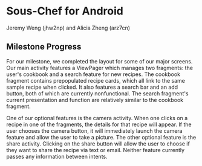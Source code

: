 # Sous-Chef for Android
Jeremy Weng (jhw2np) and Alicia Zheng (arz7cn)

## Milestone Progress
For our milestone, we completed the layout for some of our major screens. Our main activity features a ViewPager which manages two fragments: the user's cookbook and a search feature for new recipes. The cookbook fragment contains prepopulated recipe cards, which all link to the same sample recipe when clicked. It also features a search bar and an add button, both of which are currently nonfunctional. The search fragment's current presentation and function are relatively similar to the cookbook fragment. 

One of our optional features is the camera activity. When one clicks on a recipe in one of the fragments, the details for that recipe will appear. If the user chooses the camera button, it will immediately launch the camera feature and allow the user to take a picture. The other optional feature is the share activity. Clicking on the share button will allow the user to choose if they want to share the recipe via text or email. Neither feature currently passes any information between intents.
